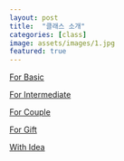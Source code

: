 ```yaml
---
layout: post
title:  "클래스 소개"
categories: [class]
image: assets/images/1.jpg
featured: true
---
```


[For Basic][basic-class]

[For Intermediate][intermediate-class]

[For Couple][couple-class]

[For Gift][gift-class]

[With Idea][idea-class]

[basic-class]: {{site.baseurl}}/About-basic-class/
[intermediate-class]: {{site.baseurl}}/About-Intermediate-class/
[couple-class]: {{site.baseurl}}/About-Couple-class/
[gift-class]: {{site.baseurl}}/About-Gift-class/
[idea-class]: {{site.baseurl}}/About-Idea-class/